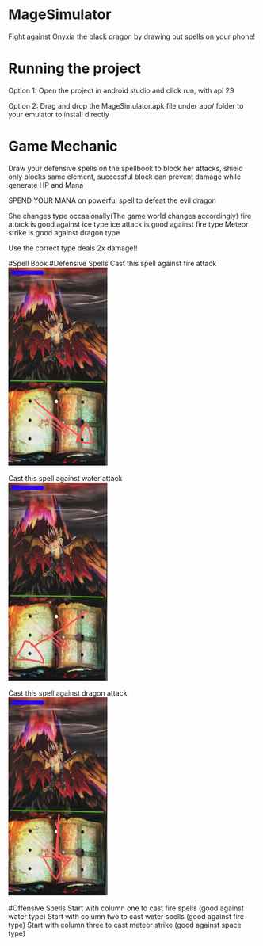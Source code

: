 # MageSimulator

Fight against Onyxia the black dragon by drawing out spells on your phone!



# Running the project

Option 1:
Open the project in android studio and click run, with api 29

Option 2:
Drag and drop the MageSimulator.apk file under app/ folder to your emulator to install directly


# Game Mechanic
Draw your defensive spells on the spellbook to block her attacks,
shield only blocks same element, successful block can prevent damage while generate HP and Mana 

SPEND YOUR MANA on powerful spell to defeat the evil dragon

She changes type occasionally(The game world changes accordingly)
fire attack is good against ice type
ice attack is good against fire type
Meteor strike is good against dragon type

Use the correct type deals 2x damage!!

#Spell Book
#Defensive Spells
Cast this spell against fire attack\
<img src="./app/fire.jpg"  width="200" height="400">



Cast this spell against water attack\
<img src="./app/water.jpg"  width="200" height="400">




Cast this spell against dragon attack\
<img src="./app/drag.jpg"  width="200" height="400">



#Offensive Spells
Start with column one to cast fire spells (good against water type)
Start with column two to cast water spells (good against fire type)
Start with column three to cast meteor strike (good against space type)


